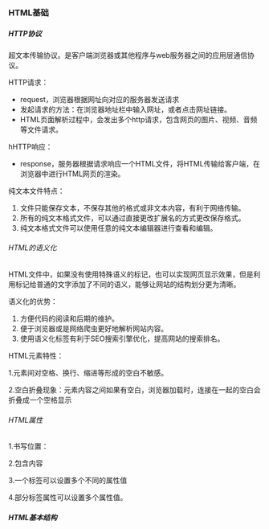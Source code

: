 ### HTML基础

##### HTTP协议

超文本传输协议。是客户端浏览器或其他程序与web服务器之间的应用层通信协议。

HTTP请求：

* request，浏览器根据网址向对应的服务器发送请求
* 发起请求的方法：在浏览器地址栏中输入网址，或者点击网址链接。
* HTML页面解析过程中，会发出多个http请求，包含网页的图片、视频、音频等文件请求。

hHTTP响应：

* response，服务器根据请求响应一个HTML文件，将HTML传输给客户端，在浏览器中进行HTML网页的渲染。

纯文本文件特点：

1. 文件只能保存文本，不保存其他的格式或非文本内容，有利于网络传输。
2. 所有的纯文本格式文件，可以通过直接更改扩展名的方式更改保存格式。
3. 纯文本格式文件可以使用任意的纯文本编辑器进行查看和编辑。

###### HTML的语义化

HTML文件中，如果没有使用特殊语义的标记，也可以实现网页显示效果，但是利用标记给普通的文字添加了不同的语义，能够让网站的结构划分更为清晰。

语义化的优势：

1. 方便代码的阅读和后期的维护。
2. 便于浏览器或是网络爬虫更好地解析网站内容。
3. 使用语义化标签有利于SEO搜索引擎优化，提高网站的搜索排名。

HTML元素特性：

1.元素间对空格、换行、缩进等形成的空白不敏感。

2.空白折叠现象：元素内容之间如果有空白，浏览器加载时，连接在一起的空白会折叠成一个空格显示

###### HTML属性

1.书写位置：

2.包含内容

3.一个标签可以设置多个不同的属性值

4.部分标签属性可以设置多个属性值。

##### HTML基本结构

<html> <head> <title> <body>

<head>标签：
    作用：用于存放<title><meta><style><script><link>.内部用于对于网页的设置，除了title内部的文字外，都不显示。
    <head>标签中我们必须设置的标签是title。
title标签
    1.作用：让页面拥有一个属于自己的标题。  
    2.title中的关键字可以作为搜索引擎抓取时的关键字，提高SEO搜索引擎优化。  
    3.内部的内容会显示在搜索结果的标题部分。  
    4.作为浏览器收藏夹默认的网页标题。    

​    建议网页必须添加title标签内部内容，内容尽量精简，提取网页的关键字。  

body标签

1. 定义网页的主体部分。

DTD

* 完整的html文件的第一行内容叫做文档定义类型。

命名空间

* xml:可扩展标记语言，使用在传输过程中的规范。被设计用来传输和存储数据，是html的补充。
* xmlns:全称叫做XMLNameSpace,浏览器会将此命名空间用于该属性所在元素内的所有内容。
* html元素的命名空间规定了在不同用户的浏览器中标签语义遵循的统一标准，避免出现标签名冲突、
* lang="en"  表示所有的标签元素内容的语言都是英语，对搜索引擎和浏览器是有帮助的。

字符集：

常用字符集编码

* 国际通用字库：

  UTF-8:以字节为单位对Unicode万国码进行编码，涵盖了所有人类的语言文字，一个汉字为三个字节大小。

* 中文国标字库

  * gb2312:少
  * gbk:是gb2312的扩展，增加了繁体字，一个汉字为2个字节大小。

常见问题

1.使用情况建议：

* 如果没有网页加载速度的要求，或者制作的是外文网站，使用utf-8  

* 如果含有大量中文汉字的网站，而且要求网页加载速度快，使用GBK.

* meta标签声明的字库，必须和编辑器软件默认编译字库相同，否则会出现两个字库不匹配，浏览器加载时出现乱码。 

  

#### HTML常用标签

##### h1-h6

权重 h1最大，h6最小，且相互之间不能嵌套  

语义化：如果一个页面多个h1标签，会降低浏览器解析网站内容的能力，因此默认一个页面只写一个h1

##### p

段落标签：给标签内部的内容添加一个完整段落的语义，不负责内容自动换行的样式。  

p和br的使用

* 每一对p标签内部的元素内容为一个完整的段落，如果有多个段落，需要使用不同的p标签进行定义！  

##### 文本格式化

* 均为双标签，且为文本机标签，内部只能书写文字。

* b -- 粗体 bold  

* i -- 斜体字 italic   

* u -- 下划线 underline  

* 其他标签：  

  big -- 大号字  em -- 着重文字  small -- 小号字

  strong -- 加重语气(粗体)  sub -- 下标字  

##### 图像标签

<img> ``` 

单标签；在指定位置插入图片，

属性类型：src/border/width/height/title/alt

width/height:

* 分别为图片的宽高。  
* 属性值：以px为单位的数值，或者省略px不写。  
* 如果不设置两个属性，则以图片的原始尺寸加载。  
* 只设置一个时，另一个会等比例变换；两个都设置，则需注意图片是否变形。  

border:图片边框  

title:鼠标悬停时的提示文本

alt:图片无法加载时用来替换的内容 。添加相对关键词有利于SEO搜索引擎优化。  

##### 音频标签 audio

属性：src/controls(必需)  

<audio src="" controls="controls"></audio>

##### 视频标签 video

<video src="" controls="controls"></video>

##### 超级链接 a 

作用：在指定的位置添加超链接，提供用户进行点击和跳转。  

跳转方式： 跨页面跳转(target="_blank")  页面内跳转

###### 路径查找：

相对路径：从HTML文件本身出发

* 同级查找  
* 子级查找  
* 上级查找  

绝对路径：从电脑的盘符出发进行查找，或者使用网址形式查找。  

缺点：

1. 盘符出发的路径不可移植，不可移动。  
2. 容易出现中文字符，中文路径容易出现错误  

建议：

* 使用相对路径
* 上传时需将图片资源与html文件一起上传。

##### 1.17总结：

* html语义化，有利于SEO搜索引擎优化，提高网站的搜索排名。  

* h1-h6是容器级标签，可以嵌套别的元素，但是不能嵌套比自己小的标签，否则浏览器解析时会自动结束。  

* p标签中嵌套div，浏览器解析时会给p自动结束。  

* html元素的空白折叠现象  

  

##### html锚点跳转:

1. 页面内锚点跳转  

   即从某个位置跳转到同页面的另一个位置  

   制作方法:设置锚点、添加链接  

   设置锚点(两种方法):

   1. 在目标位置的任一标签上添加id属性,id值唯一,区分大小写
   2. 在目标位置添加空的a标签 添加name属性

   添加链接

   1. 添加a标签,href中内容为#name或#id

2. 跨页面锚点跳转

   1.设置锚点

   2.添加链接:目标位置路径#id或name

##### 列表

列表分类:

* 无序列表
* 有序列表
* 定义列表(标题+解释项)

###### 无序列表:ul>li

注意事项:

1. ul内部职能嵌套li,li不能脱离ul单独书写  
2. li标签是一个经典的容器及标签,可以放任意标签,甚至可以放列表结构.  
3. 无序列表的列表项之间没有顺序之分,同样重要.  
4. 无序列表的作用只是搭建结构,与内容前的小圆点无关(css可进行修改)  

###### 有序列表:ol>li

与无序列表只是语义上的差异

注意事项:

1. ol内部职能嵌套li,li不能脱离ol单独书写.  
2. li标签是一个经典的容器及标签,可以放任意标签,甚至可以放列表结构.  
3. 列表项之间存在先后之分  
4. 有序列表的作用只是搭建有顺序的列表结构,前面的数字排序样式不是ol标签的作用,而是css负责的.  

###### 定义列表标签

自定义列表是项目及其注释的组合.

由三个标签组成完整的结构:

1. dl  表示定义一个自定义列表的大结构.  
2. dt  表示定义列表中的一个主题或术语.  
3. dd  定义解释项,表示描述或解释前面的定义主题.  

注意事项:  

1. dl内部职能嵌套dt和dd  dt和dd是同级关系.  

2. dl内部可以嵌套多项主题与解释    

3. dd解释的是前面最近的dt    
4. dt dd 都是容器及标签,可以放置任意内容  
5. 定义列表的缩进样式由css负责,标签只负责搭建语义结构  
6. 配合css布局效果,最好每个dl中只包含一组dt和dd,便于后期管理.  

##### 布局标签

div  span  常用作布局工具,俗称盒子

##### div:

俗称大盒子,内部可以放置任何内容

作用:

1. 划分空网页区域,进行结构布局.一般将相关内容使用div标签包裹起来,整体设置大的布局效果.

##### span

小盒子,容器级标签

作用 

* 在不改变整体效果的情况下进行一些局部调整.  

##### 表格基础

###### 基础内容:

1. 创建一个简单的表格至少有三个标签组成,分别为table  tr  td 标签  

   table: 表格,定义的是整个表格的大结构  

   tr:表格的行,定义的是表格由多少行组成  

   td:表格数据,定义的是每一行内部的单元格.  

2. 三者关系:table>tr>td

3. 表头:th,会替换td

###### 单元格属性:

* 表格单元格可以进行合并,通过th和td两个属性  
* rowspan:跨行合并.上下  
* colspan:跨列合并,左右  

案例问题:

* 没有**添加表格属性border**和style 导致显示空白页面

```html
        <table border="1" style="border-collapse: collapse">
            <tr>
                <td colspan="2"></td>
                <td rowspan="2"></td>
                <td colspan="2"></td>
            </tr>
            <tr>
                <td></td>
                <td rowspan="2"></td>
<!--                <td></td>-->
                <td></td>
                <td rowspan="2"></td>
            </tr>
            <tr>
                <td rowspan="2"></td>
<!--                <td></td>-->
                <td></td>
                <td></td>
<!--                <td></td>-->
            </tr>
            <tr>
<!--                <td></td>-->
                <td></td>
                <td colspan="2"></td>
<!--                <td></td>-->
                <td></td>
            </tr>
        </table>
```

* 法一:补全全部单元格后进行划分合并  
* 法二:数出行数及每行顶边对齐的单元格,直接进行填写合并数目  

###### 表格分区

四大区域:表格标题;表格头部;表格主体;表格页脚  

分区标签:

以下标签均为双标签,四个分区可以选择性进行组合

与书写顺序无关,浏览器加载时按照caption-->thead --> tbody --> tfoot的顺序.    

caption:表格标题,  

thead: 表格的头部 内部嵌套tr>th  

tbody:  表格主体  内部嵌套tr>td  

tfoot:  表格页脚  内部嵌套tr>td  

制作表格的步骤:

写分区--填充内容-- 如果有合并,则进行合并

##### 表单的了解与制作

表单用于搜集不通类型的用户输入,表单元素就是网页中提供用户进行输入或点击的小控件.

在html中,一个完整的表单通常由表单域、提示信息和表单控件构成.

###### 功能:

* 表单域:容器,用来容纳所有表单控件和提示信息,可以定义处理表单数据所用程序的url地址及数据提交到服务器的方法.  
* 提示信息:一个表单通常还需要包含一些说明性文字,提示用户进行填写.  
* 表单控件:包含了具体的表单功能项,如单行文本输入框、密码框等.  

###### 表单域

form  :功能性标签,保证表单信息正确的提交到后台服务器

* action: url  指定接收并处理表单数据的服务器程序的url地址
* method: get/post  用于设置表单数据的提交方式
* name:  自定义名称  规定表单的名称

​           双标签,容器级标签

###### 表单元素

input标签:

* 单标签,本身相当于一个特殊的文本    

* 通过标签属性实现常用功能    

  * type:决定input标签的形态    

    * text 单行文本输入框  value属性定义默认的输入文字  

    * password 密码输入框   

    * radio  单选框 一般成组出现(性别)    

      同一组单选框必须互斥,通过设置相同的name值实现  

    * checkbox  复选框  同一组最好也设置相同的name值(实现分组)  

      单选框和复选框都可以通过checked来设置默认选项  

    * 按钮:  

      * button 普通  
      * reset  重置  
      * submit  提交  
      * image  图片  

    * file: 文件上传  input的multiple属性可以决定是否选择多个文件.  

    * textarea : 文本域  在标签之间书写的内容即为默认文本     

      属性: rows/cols

下拉菜单:

下拉菜单需要至少两个标签完成结构:selection  option  

两个标签都是双标签,文本级标签.

关系:selection>option option可以有任意多项.

默认选中项:一般情况为第一项,也可通过设置selected来设置.  

分组管理:optgroup 

select>optgroup>option

optgroup 的label属性,表示给这组标签添加组名,optgroup 不能选

label标签:帮表单元素定义标记. 通过绑定其他内容去扩大触发点击范围.如果将表单控件与提示内容使用label进行绑定后,用户点击label内的提示内容时,浏览器会自动将焦点转到和标签相关的表单控件上.

绑定方法:

法一:

1. 给表单元素设置id属性  
2. 将需要绑定的其他内容用label标签包裹  
3. 给label标签设置for属性,属性值为绑定的表单元素的id属性值  

法二:

* 将内容与input都包裹在label中.    

对比:

* 要绑定的内容与表单元素距离太远时,使用第一种  

##### 字符实体

背景:在普通文字书写时,有一些特殊符号或具有特殊功能的符号不能直接书写,因此需要用一些HTML预留好的替换字符进行书写,这些替换字符叫做字符实体.

常用字符实体:

| 结果 | 描述           | 实体名称 |
| ---- | -------------- | -------- |
| "    | quotation mark | &quot;   |
| '    | apostrophe     | &apos;   |
| &    | ampersand      | &amp;    |
| <    | less-than      | &lt;     |
| >    | greater-than   | &gt;     |

所有的字符实体和试题编号都是以&开头,;结尾

实体名称对大小写敏感!

浏览器也许并不支持所有实体名称.





### CSS

层叠样式表,用来表现HTML文件样式的计算机语言.

作用:静态地修饰网页,并且可以配合各种脚本语言动态地对网页各元素进行格式化.

css的组成:

层叠式:层叠性和继承性

样式:定义如何显示HTML元素(文字文本、背景、盒模型、浮动、定位、其他)

#### CSS语法

###### css书写方式:内联式、内嵌式、外联式、导入式

| 名称   | 位置                                                         | 备注                                                         | 示例                                                         | 特点                                                         |
| ------ | ------------------------------------------------------------ | ------------------------------------------------------------ | ------------------------------------------------------------ | ------------------------------------------------------------ |
| 内联式 | 在HTML标签之上的style属性中书写css样式                       | 所有的css样式属性总体组成标签的style属性的属性值.            | <p style="font-size: 20px;font-weight: 700;color: #ff8500">这是一段文字</p> | a.必须写在标签上,没有完全脱离HTML标签  b.css样式代码让标签结构繁重,不利于HTML结构的解读  c.多处需要相同样式时,需要写多次,增加代码量. |
| 内嵌式 | HTML文件中,head标签内部的style标签中进行书写                 | style标签的属性type,属性值为"text/css"                       | <style>/* css规则:选择器、属性*/</style>                     | 优点:a.实现了结构和样式的初步分离,css只负责样式,HTML负责结构.   b. 多个标签可以利用一段代码设置相同的样式,节省代码量.         缺:a.没有完全脱离html  b.两个HTML文件想使用同一个样式时,仍需写两次.增加代码量  c.HTML文件中css代码过多时,会头重脚轻. |
| 外联式 | 在一个单独的扩展名为.css的文件中                             | 内部代码与内嵌式样式表中style标签中的代码是一样的,需要通过选择器去选中标签,添加对应的样式.不需要再添加style标签 | 外联式引用:必须将样式表引入到HTML文件中才能正常进行加载.           引入方式:在HTML中的head标签内部使用link标签进行引入 | 优点:a.实现了HTML和css的完全分离   b.多个HTML文件可以共用一个css文件,便于提取公共css,减少代码量  c.可以实现一个css文件变化,多个HTML页面同时变化,减少工作量. d.一个HTML页面可以引入多个css文件,实现同一个页面中css代码分层. |
| 导入式 | 在内嵌式样式表<style>标签内部，或者在外联式样式表内部，导入其它外部的css文件 | 利用一条@import url(路径)语句进行引入                        |                                                              | 浏览器优先加载HTML结构,结束后再进行编译,如果网速较慢时,会导致网页出现没有css样式的效果,给用户的体验不好. |

link标签

| 属性名 | 属性值       | 说明                                                         |
| ------ | ------------ | ------------------------------------------------------------ |
| rel    | "stylesheet" | 表示引入的外部文件与HTML之间的关系                           |
| href   | css文件路径  | hypertext reference  超文本引用                              |
| type   | "text/css"   | 表示加载时代码按照纯文本形式的css代码加载.HTML5中可以省略type属性不写. |

实际应用:

* 小型案例:可以使用内嵌式css
* 大型网站项目:推荐使用外联式css

#### css规则

由两部分组成:选择器,一条或多条声明.

注意事项:

1. 分号必要性:每条属性后必写;  否则后面的样式全会解析错误
2. css中所有属性与属性之间对换行、空格、缩进不敏感
3. 合理添加注释   /* 注释 */

###### css格式样式:

展开格式:开发过程中使用,代码可读性强,便于调错

紧凑格式:上传服务器时使用,减少不必要的空白字符,压缩文件大小,利于传输.

大小写皆可,推荐小写.

空格规范:选择器后;属性名和属性值之间.

### css常用样式:

#### 字体属性

* color  

* font-family  

  font-family可以设置多个字体名称,在实际加载时只会选择一种加载,选择的一句是按书写顺序进行,如果浏览器不支持第一种字体,则会尝试下一个,直到找到第一个支持的字体.  

  浏览器中加载的字体是用户机器自带的,如果用户的电脑中没有设置的字体则加载失败,需要查找下一个,因此,必须在最后设置一个所有机器都具备的通用字体作为后路.  

  中文字体中一般带有英文可以加载的字体效果,为了避免对英文字体的影响,建议将英文字体写在属性值最前面  

* font-size  

  | 相对长度单位 | 说明                              |
  | ------------ | --------------------------------- |
  | px           | 像素值,最常用单位                 |
  | em           | 倍数,继承自父元素设置的字号的倍数 |
  | %            | 百分比,继承自父元素设置的字号的   |

  | 绝对长度单位 | 说明 |
  | ------------ | ---- |
  | in           | 英寸 |
  | cm           | 厘米 |
  | mm           | 毫米 |
  | pt           | 点   |

  注意事项

  1. 如果HTML中不设置字号，不同的浏览器有自己默认的加载字号，比如chrome、IE，默认显示字号为16px。

  2. 不同的浏览器也有自己最小加载显示字号，如果设置的字号低于最小字号，都以最小字号加载，0除外。chrome浏览器最小加载显示字号为8px，IE浏览器最小可以支持1px的字号。

  3. 实际应用:

     网页中最小设置字号必须是12px，如果低于12px会出现兼容问题。现在网页中普遍使用14px+。  

     尽量使用12px、14px、16px等偶数的数字字号，ie6等老式浏览器支持奇数会有bug.  

     实际工作中以设计为主.  

* font

  font-weight：

  * 设置文字是否加粗
  * 属性值：单词(normal/bold/bolder/lighter)  数字(400/700)

  font-style:

  * 设置文字是否斜体显示
  * 属性值：normal、italic(斜体样式)、oblique(文字倾斜)

  line-height

  * **可以被继承!**
  
  * 设置一行文字实际占有的高度，文字字号在行高中是垂直居中的。
  * 属性值：px  %
  * 量取行高：
  * 确定字体及字号
    * 根据已知字体和字号，书写上下对齐的两行文字并调整，直到其对齐。

  字体综合font：

  1. 进行综合书写时，必须有字号和字体，且顺序不得颠倒

  2. 字号/行高 字体     

     font: 18px/25px "宋体";

  3. 粗体/斜体 字号/行高 字体   
  
     ```html
     font: bold italic 18px/25px "宋体"
     ```

#### 文本属性

##### 水平对齐

text-align : 设置文本水平方向对齐

在盒子中，不论文本是单行还是多行，都会向对应方向对齐。

属性值：left center right 

##### 文本修饰

text-decoration:

属性值：none/overline/line-through/underline

##### 文本缩进

text-indent

属性值：数值 / em(首行缩进几个中文字符的位置)  / 百分比(文字所在父级标签的width属性的百分比)

区分正负，正向右，负向左。

#### 盒子

如果想在浏览器中具体看到一个盒子占有的实际位置,需要设置盒子可以实体化的三属性。

width  height  background-color

##### css选择器:

在内嵌式和外部css中，要想将 CSS样式应用于特定的HTML元素，首先需要找到该目标元素，这时需要用到CSS中的选择器。

选择器:选择要添加样式的HTML标签的一种方法、模式.

版本:css2.1

分类:

* 基础选择器:标签选择器、id选择器、类选择器、通配符选择器  
* 高级选择器:后代选择器、交集选择器、并集选择器  

| 选择器       | 选择方式                                                     | 书写方式                                                     | 选择范围                                                     | 示例                 | 用途                                                         | 特点                                                         |
| ------------ | ------------------------------------------------------------ | ------------------------------------------------------------ | ------------------------------------------------------------ | -------------------- | ------------------------------------------------------------ | ------------------------------------------------------------ |
| 标签选择器   | 通过标签名选择标签元素                                       | 标签名                                                       | HTML文件中所有的同名标签                                     | p { color: red }     |                                                              | 优:可以选中所有的同名标签,设置所有同名标签的公共样式.   缺:只能实现全选,不能对局部的标签添加特殊样式 |
| id选择器     | 通过标签上的id去选择标签                                     | #id属性值                                                    | 只能选中一个标签,id值唯一                                    | #para1 { color:red } |                                                              | 缺点:只能实现单选,不能多选                                   |
| 类选择器     | 通过标签的class属性去选择标签                                | .class属性值                                                 | 页面中所有class属性值相同的标签.class属性值可以与其他的class相同. |                      |                                                              | ·特点1:多个不同的标签，不区分标签类型，只要class属性值相同，都可以被同一个类选择器选中。·特点2:一个标签的class属性可以有多个属性值，值之间用空格分隔，每个属性值组成的选择器，都可以选中这一个标签，每个选择器后面的样式都会添加给同一个标签.    优点:①通过一个类选择器进行多选，选中多个标签，添加公共样式。②一个标签可以被多个类选择器选中，可以将所有样式进行分离，分别提取公共样式和单独样式，节省代码量。 |
| 通配符选择器 | 通过一个符号选择全部元素                                     | * { }                                                        | 全部元素                                                     | * { }                |                                                              | 优:可以全选、简化书写    缺:通配符选择效率低，设置的部分公共样式不是所有标签都需要添加，如果使用通配符选择，会让不需要的标签也加载一次样式，导致浏览器多做无用的工作。**实际上线的网站不允许使用*清除默认内外边距!** |
| 后代选择器   | 通过标签之间的嵌套关系去选择元素,基本组成部分就是基础选择器  | 空格表示后代，基础选择器中间使用空格分隔，空格前面的选择器选中的标签必须是后面选择器选中标签的祖先级。 | 通过后代选择器中前面的一系列基础选择器缩小选择范围，最终由最后一个选择器确定选中的标签。 |                      |                                                              | **后代关系不一定是父子关系**     优点:减少了class属性的定义使用,选择效率更高. |
| 交集选择器   | 通过一个标签之上满足所有的基础选择器的需求去选择标签。       | 书写方式:基础选择器进行连续书写，如果有标签选择器参与交集，必须书写在开头. | 选择范围:选择的是满足所有基础选择器需求的标签，如果一个条件不满足都不能被选中。 | p.demo { color: red} |                                                              | 交集选择器可以进行类名的连续交集,需要满足更多的条件才能选中标签;IE6不支持连续交集写法,只关注最后一个.  交集选择器可以作为其他高级选择器的组成部分 |
| 并集选择器   | 不同选择器选中的元素都要设置相同的样式，多次书写相同的样式属性对代码造成浪费，可以将前面六种选择器可以进行并集书写，相当于一种简化写法。 | 将多个选择器中间用逗号进行分隔，最后一个后面不能加逗号。     | 是所有的单独选择器选中的标签的并集集合。                     |                      | 如果多个标签具有公共样式，但是不能用一个选择器选中，可以使用并集写法。②可以使用标签选择器的并集写法，进行默认样式的清除，替换通配符的功能。 |                                                              |

类选择器的特殊应用:

原子类:在css中提前设置一些类名，每个类选择器后面只添加—条css样式属性,这些属性会在页面中常被使用，后期可以不需要多次书写属性，只要将对应的类名添加给需要的标签即可。

###### 伪类

概念:

* 普通的类:

  必须给标签设置对应的class值才能选中标签,而且类选择器后面添加的属性会立即加载到浏览器上.

* 伪类:

  伪类:不需要给标签添加任何属性，伪类名都是语法提前规定好的，须搭配其他选择器使用，伪类选择器后面添加的样式不一定立即加载到浏览器之上,只有用户触发了对应的行为，伪类的样式才会立即加载。

a标签的伪类 : link visited  hover active

* 用户触发对应行为就可以加载对应的样式.

* 书写顺序: link --  visited --  hover  -- active  否则会被层叠

  原因:伪类的权重是相同的,只能根据书写顺序来进行层叠

伪类选择器:通过选中的标签添加伪类，去选中标签的某个状态或位置。

:after:这个伪类表示选中的是某个标签内部的最后的位置。

书写方法:前面必须加普通的选择器，后面连续书写伪类名称。

将伪类添加给一个选中父盒子的选择器后面，一般给需要清除**浮动的父盒子**设置一个clearfix的类名。

##### 继承性

* 如果一个标签没有设置过一些样式，它的某个祖先级曾经设置过，在浏览器中该标签也加载了这些样式，这些样式都是从祖先级继承而来，这种现象就是继承性。  
* 能够被继承的样式是所有的文字相关样式属性，其他的属性都不能被继承。

继承性的应用:

* 继承性是一个很好的性质，可以将页面中出现最多的文字样式设置给一个较大的祖先级标签比如<body>，后期所有的后代标签都可以从<body>进行继承。

##### 层叠性

样式层叠

判断选择器是否选中目标标签:

* 选中目标标签

  1. 比较多个选择器的权重,权重高的层叠权重低的(范围越大,权重越小)  

     高级选择器权重比较方法:依次比较组成高级选择器的id的个数，类的个数，标签的个数，如果前面能够比较出大小就不再比较后面，如果前面相等就往后比较，直到比较出大小。  

     比较顺序:id个数,类的个数,标签的个数.    

  2. 如果选择器权重都相同,需要比较css中代码的书写顺序,后面的会层叠掉前面的.  

* 选中目标标签的祖先级    

  选中的目标是祖先级,文字样式被继承,也会出现层叠  

  1. 就近原则,  
  2. 同样近时,比较选择器权重  
  3. 权重也相同时,比较css代码中的书写顺序.  

* !important关键字

  在**比较权重过程中**如果遇到此关键字,可将此样式属性的权重提升到最大.  

  书写位置:属性值 !important

  *注意*

  ① 就近原则中,不需要比较选择器权重,所有important会失效.

  ②important不能提升选择器的权重,只能**提升某条属性的权重**到最大.

* 行内式样式权重最高,但是比!important关键字低



#### 盒模型：

宽 高 边框(border) 内边距(padding) 外边距(margin)

常见盒模型区域：

1. 书写元素区域：width+height
2. 盒子可以实体化的区域：width+height+border+padding
3. 盒子实际占位：width+height+border+padding+margin

##### 盒模型属性

**width**：auto/px/%

​	特殊应用:普通元素如果不给它设置宽度时，默认为auto，浏览器会根据其特性自动计算出所占宽度，如：div默认为父级元素的100%宽，span默认为内容自动撑开的宽度。

​			body元素较为特殊，不需要设置其width属性，宽度会自动适应浏览器窗口的宽度。

**height**：auto/px/%

​		特殊应用：如果不设置高度，默认为auto，浏览器会自动计算出实际高度,也就是内部元素内容自动撑开的高度。元素高度自适应内部内容的高度。

**padding**

作用：设置的是元素的边框内部到宽高区域之间的距离。

特点：可以去加载背景，不能书写嵌套的内容。

属性值：常用px

复合属性(4个值):上右下左

简写:可以有1-4个值

1. 四个值:上右下左

   ```html
   padding: 20px 15px 30px 40px
   ```

2. 三个值:上[左右] 下

   ```html
   padding: 20px 30px 40px
   ```

3. 两个值:[上下] [左右]
4. 一个值:[上下左右]

案例:制作三边相同,一边不同的内边距

```html
法一:padding:20px 20px 20px 15px
法二:padding: 20px 20px 15px
法三:padding: 20px
     padding-bottom: 15px
```

**border**

作用:设置的是内边距外面的边界区域,作为合资的实体化的最外层.

属性值:由三个值组成,分为线的宽度、形状、颜色

复合属性:三个值

* border-width: px  四个方向都有边框

* border-style: 形状单词,总体类似padding综合属性的写法

  none   /  solid  /  dashed(兼容问题)  /  dotted

* border-color: 颜色名或颜色属性

根据边框的方向划分:

* 上右下左
* 每个单一方向都需要三个值

根据方向和类型进一步细分

* 单一属性写法:border-方向-类型

  ```html
  border-top-color: green;
  ```

**margin**

作用:设置盒子与盒子之间的距离

特点:不能渲染背景

属性值:px

##### 盒模型的扩展应用

###### **清除默认样式**

* 大部分标签都有一个浏览器加载的默认样式,会对布局造成一些影响.为了避免默认样式对整体布局效果造成影响,一定要清除默认样式.

* 盒模型属性中内外边距:大部分容器及标签都有默认边距,用标签选择器的并集方式或用通配符清除.

  浏览器加载时,通配符会选中所有元素,标签选择器只选部分,因此,**通配符选择器的效率较低**.

* ul  ol  清除默认的列表前缀  list-style:none

* a: 标签的默认样式

  ```
  a {
    color: #333;
    text-decoration: none;
  }
  ```

* 清除默认加粗效果:font-weight: 400;或normal

* 可以设置初始化的公共样式,让大部分后代标签去继承

  ```
  body {
    color: #333;
    font-size:14px;
    font-family: Arial,"宋体"
  }
  ```

###### **高度height应用**

* 如果设置了高度:盒子占有的高度位置就确定死了，后面的同级元素会紧挨着加载。
* 如果不设置高度:会根据标签内部内容高度自动撑开。

必须设置高度:

设计图中盒子高度位置固定,其他元素在高度下面加载.

自身盒子内部内容过多会移除盒子区域.

overflow属性:

* 设置了高度的盒子,如果内容出现溢出,使用overflow属性进行处理

​	属性值:visible / hidden / scroll / auto 

必须不设置高度:

* 要求盒子高度必须自适应内部内容的高度(新闻页面)
* 或者设置height的属性值是自动的

###### **居中**

* 文本水平居中:text-align

* 文本垂直居中:

  单行:文本在行高中是居中的,可以通过设置行高=盒子的高度来实现垂直居中: line-height = height

  多行:让元素高度自适应,或正好=多行文字的高度,设置元素内边距上下值相同.

* 元素垂直居中:

  与多行文本类似,让父盒子高度为自适应,并为其设置上下padding

* 元素水平居中:

  对于div等需要独占一行的盒子,**父盒子宽度大于子盒子时**,给子盒子设置margin值,左右为auto.

  原因:auto只在水平方向有作用,水平方向的margin如果设置为auto,边距会自动无限增大,直到撑满父元素中除了子元素之外的区域,如果两边都是auto,都要无限增大,达到平衡时,两边距离相同,盒子就会居中.

###### **父子盒模型**

1. 需要独占一行的盒子中横着放多个元素且保证子元素不溢出不掉下.这时就需要父width≥所有子元素的width+padding+margin+border

2. 特殊情况:盒模型自动内减

   父子盒模型中,只有一个子元素,且子元素是类似div标签(必须独占一行),不设置子元素的width属性,子元素的width属性值会自动加载父元素的width.

   如果同时设置了子元素的margin  padding border,不需要手动进行内减,子元素的width会自动收缩尺寸.

###### **margin塌陷**

*水平方向没有margin塌陷问题!*

* 同级元素塌陷:

  现象:在垂直方向如果有两个元素的外边距相遇,那么实际的两个盒子间的边距为两个外边距中较大的那个,而不是两个的和.

* 父子元素塌陷

  * 父元素和子元素都设置了同方向的margin值,两个属性之间没有其他内容进行隔离,导致两个属性相遇,发生margin塌陷.
  * 父元素没设置margin,子盒子设置了margin,会带着父级一起掉下来.

解决问题!

* 同级:避免两个margin相遇
  * 找准一个方向,将想要的margin值只给一个元素
* 父子:添加border或padding隔离开;父子盒模型之间的距离直接使用父级的padding挤出来,避免使用子元素的margin



#### 标准文档流

标准文档流，指的是元素排版布局过程中，元素会默认自动从左往右，从上往下的流式排列方式。前面内容发生了变化，后面的内容位置也会随着发生变化o

HTML就是一种标准文档流文件。

HTML中的标准文档流特点通过两种方式体现:微观现象和元素等级。

标准文档流特点:

* 区分行块
  * 块级元素:可以设置宽高,必须独占一行
  * 行内元素:不能设置宽高,可以并排一行

微观现象:

1. 空白折叠现象
2. 文字类的元素如果排列在一行,会出现一种高低不齐,底边对齐的效果.
3. 自动换行:元素内一行内容写满width时会自动换行

元素等级:

​	(和在HTML中根据元素放的内容不一样划分的容器级文本级不是一个概念)

* 块级元素:大部分容器级标签,p标签
  * 可以设置宽高,浏览器正常加载
  * 独占一行
  * 如果不设置宽度,会自动撑满父级元素,不设置高度,会自动被内容撑开
* 行内元素: 大部分文本级标签
  * 不能正常加载宽度和高度,其他的盒模型属性虽然能设置,但加载时容易出现问题
  * 行内元素可以与其他行内或行内块元素并排显示
  * 行内元素无论是否设置宽高,都会被自动撑开.
* 行内块元素:img  input
  * 可以设置宽高,可以与其他行内或行内块排成一行
  * 如果不设置宽高,则以原始尺寸进行加载,或被内容自动撑开
  * 依旧具有标准流的围观现象,如空白折叠,自动换行 

#### 显示模式display

标准流中的元素有自己默认的浏览器加载模式，但是加载模式不是一成不变的，后期可以通过display属性更改一个标签的显示模式。

属性值:	block  /  inline  /  inline-block  /  none

脱离标准流:浮动  绝对定位  固定定位

##### 浮动

属性名:float

属性值 : left  right

###### 性质:

1. 脱离标准流:具备行块二象性,浮动的元素可以设置宽高,还可以并排一行,且不会有空白折叠现象,如果不设置宽高,可以被元素内容自动撑开.

2. 依次贴边:

   若为left:父元素宽度足够的情况下,所有子元素会按照HTML书写顺序依次向左进行贴边.

   两种情况:

   * 父元素宽度不够时,子元素会倒着向前找边贴
   * 兄弟元素后面的宽度够,但没有边可以被贴时,此元素会继续倒着向前找边贴
   * 不会出现钻孔现象
     * 如果贴到父元素后,子元素比父元素宽,那么会出现溢出现象

3. 浮动的元素没有margin塌陷现象

4. 浮动的元素让出标准流位置

   元素浮动后,脱离了标准流,会将原占有的标准流位置让给后面一个同级元素.

   如果一个浮动而其他的不浮动,在不同浏览器中会有不同的效果:压盖,水平排列,有margin的水平排列

   如果没有特殊需求，不允许一个父元素中的子元素有的浮动有的不浮动，同级元素中有一个浮动其他的也要浮动。(存在兼容問題)

5. 字围现象

   与压盖效果类似,一个元素浮动,元素2不浮动且内容中包含文字,元素1让出标准流位置后,元素1会盖住元素2,但文字内容不会被盖,文字会围绕元素1进行加载.

   案例:百度百科的图文介绍

###### 浮动的问题

1. 标准流中的元素，不设置高度的情况下，都能被内部的标准流元素自动撑高。如果内部的子元素进行了浮动，浮动的子元素是撑不高标准流父亲的。
2. 父元素没有高度，会影响后面元素的标准流位置，如果浮动的子元素足够高时，有可能影响到后面浮动元素的贴边。

###### 清除浮动带来的影响:

1. 给标准流的父元素强制给一个合适的高度

   解决:父元素有了高度，前面的浮动不能影响后面元素的标准流位置和贴边。

   问题:父元素高度不是自适应，一旦子元素高度变化，问题可能再次出现。

2. clear属性

   作用:清除标签元素自身受到的前面的浮动元素的影响

   属性值:left  /  right  /  both  

   给标准流父元素添加clear属性，父元素不受前面浮动影响，不会再占有浮动让出的位置.

   解决:浮动元素影响后面元素标准流位置和贴边。

   问题:父元素不能高度自适应，两个父元素之间如果有margin效果不正确。

3. 隔墙法:

   在两个盒子之间添加一个空盒子 且盒子带有以下属性:

   ```html
   .boxclear {
   clear:both;
   }
   ```

   解决:浮动影响后面元素标准流位置和贴边，模拟父元素间的距离。

   问题:父元素没有高度自适应。

4. 内墙法:

   在父元素内部,所有浮动子元素的最后添加一个空div,包含以下属性:

   ```
   .boxclear {
   clear:both;
   height:0;	
   }
   ```

   解决:父元素高度自适应，浮动影响后面的元素位置和贴边。

   缺点:浮动是css样式属性带来的问题，内墙法使用HTML结构去辅助解决问题，如果页面中浮动元素很多，需要添加多个没有语义的空标签，造成HTML结构的冗余。
   
5. 添加伪类选择器

   :after:这个伪类表示选中的是某个标签内部的最后的位置。

   书写方法:前面必须加普通的选择器，后面连续书写伪类名称。

   将伪类添加给一个选中父盒子的选择器后面，一般给需要清除**浮动的父盒子**设置一个clearfix的类名。

   ```css
           .clearfix:after {
               /*添加一个文字内容*/
               content: "1";
               /*将文字转为块级元素*/
               display: block;
               /*给此盒子设置固定高度,避免影响父盒子高度*/
               height: 0;
               /*清除前面的浮动影响*/
               clear: both;
               /*将占位置的元素隐藏*/
               visibility: hidden;
           }
   ```

6. 给父元素添加溢出隐藏

   ```css
   /*overflow: hidden;*/
   ```

   高度自适应原因:一个元素没有设置高度，同时设置了溢出隐藏，浏览器在加载盒子尺寸时，遇到溢出隐藏浏览器会强制性去检索内部的子元素的高度，不论子元素是标准流还是浮动，都会将最高的高度作为父盒子高度加载。
   浮动影响后面的元素:父元素有了高度后，可以管理住内部所有的浮动元素，不会延伸到后面标签中影响贴边.

总结:

如果父元素高度是固定的，建议使用height属性解决。
如果父元素高度需要自适应，建议使用overflow属性解决浮动问题。

浮动贴边性质的应用:

* 平均分布表格
* 导航栏效果
* 常见的电商或企业网站布局.

#### 背景属性:

###### background-color

###### background-image

* 作用:给盒子添加图片的背景修饰
* 加载范围:默认的加载到边框及以内的部分,后期如果图片不重复加载,加载从border以内开始.
* 属性值:url(路径)

###### background-repeat

搭配background-image使用

| 属性值    | 作用                                                         |
| --------- | ------------------------------------------------------------ |
| repeat    | 重复，默认属性值，表示会使用背景图片重复加载填满整个盒子背景区域 |
| no-repeat | 不重复，不论背景图是否大于盒子范围，都只加载一次图片         |
| repeat-x  | 水平重复，使用背景图片水平重复加载铺满第一行，垂直方向不重复 |
| repeat-y  | 垂直重复，使用背景图片垂直重复加载铺满第一列，水平方向不重复 |

###### background-position

主要用于设置不重复的图片在背景区域的加载开始位置。

属性值:分为三种写法，单词表示法、像素表示法、百分比表示法。不论哪种写法，属性值都有两个，值之间用空格分隔。

单词表示法:left  /  center  /  right         top  /  center  /  bottom

像素表示法: 属性值可以为负.

```
background-position:100px 200px;
/*表示针对border内的左上定点水平方向距离为100px,垂直方向距离为200px */
```

* 应用:可以利用属性值为负数,制作在小盒子中显示大的背景图的一部分

百分比表示法:水平方向，等价于盒子的border以内的背景区域宽度减去图片的宽度;垂直同水平

###### background-attachment

作用:设置的是背景图片是否要随着页面或者盒子的滚动而滚动。

属性值:

| 属性值 | 说明                                                         |
| ------ | ------------------------------------------------------------ |
| scroll | 滚动的，表示背景图片与盒子保持相对位置不变，随着页面的滚动而滚走。 |
| fixed  | 固定的，背景图的定位的参考点从盒子border以内的左上顶点变为了浏览器窗口的左上顶点，页面滚动时，浏览器窗口的左上顶点是不变的，导致背景图固定在浏览器窗口的某个位置,不会随着页面滚动而滚走. |

###### 综合属性:background

属性值:1-5个的组合,可以交换顺序

**注意**

* 没有写的属性会按照默认值进行加载
* 后期可以使用单一属性对综合属性中的值进行层叠.

##### 背景应用：

###### 场景一：替换插入图

文字隐藏方式：

1. 将font-size设置为0
2. 使用text-indent将文字缩出盒子，再用overflow：hidden来实现。

###### 场景二：padding区域背景图

在一个盒子中，有背景图有文字，文字会让开背景图区域进行加载，背景区域应该使用padding挤出位置。

###### 场景三：精灵图

当用户访问一个网站时，需要向服务器发送请求，网页上的每张图像都要经过一次请求才能展现给用户。
然而，一个网页中往往会应用很多小的背景图像作为修饰，当网页中的图像过多时，服务器就会频繁地接受和发送请求，这将大大降低页面的加载速度。
为了有效地减少服务器接受和发送请求的次数，提高页面的加载速度，出现了CSS精灵图。

CSS精灵是一种处理网页背景图像的方式。
它将一个页面涉及到的所有零星背景图像都集中到一张大图中去，然后将大图应用于网页，这样，当用户访问该页面时，只需向服务发送一次请求，网页中的背景图像即可全部展示出来。

css精灵的技术依据
①将网页中需要用到的小尺寸背景图制作成一张背景透明的png
图片。
②利用背景定位技术，将精灵图的每个小图片加载到对应的标签上。

制作精灵图的注意事项
1.精灵图上放的都是小的装饰性质的背景图片，插入图片不能往上放。
2.精灵图的宽度取决于最宽的那个背景图片的标签宽度。
3.精灵图可以横向摆放也可以纵向摆放，但是每个图片之间必须留够足够的空白,保证背景图片加载到一个标签内部时，不能出现多余内容。



###### css3新增背景属性

1. 背景半透明

   rgba模式:在rgb基础上增加了一个不透明度的设置，不透明度alpha取值范围在0-1之间，0表示完全透明，1表示完全不透明，0.5表示半透明。

2. 背景缩放 background-size

   设置图片尺寸

   属性值：

   | 属性值  | 说明                                                         |
   | ------- | ------------------------------------------------------------ |
   | px      | 只设置一个值，则垂直方向等比例缩放；设置两个值，按照设置值加载 |
   | 百分比  | 同上，数值参照盒子的宽、高属性                               |
   | cover   | 自动调整缩放比例，把背景图像扩展至足够大，以使背景图像完全覆盖背景区域。如有溢出部分则会被隐藏。 |
   | contain | 自动调整缩放比例，把图像图像扩展至最大尺寸，保证图片始终完整显示在背景区域。 |

   

3. 多背景：

   css3中规定：一个盒子上可以添加多张背景图片，用","分隔

   且先写的显示在最上层

#### 定位属性

position

属性值：relative absolute fixed

作用：设置定位的元素，它需要根据某个参考元素发生位置的偏移

偏移量属性：

* 定位的属性要想发生位置的移动，必须搭配偏移量属性进行设置。
* 方向：left、right、top、bottom  值一般为px为单位

##### 相对定位：

属性名：relative

参考元素：标签加载的原始位置

必须搭配偏移量属性才能发生位置移动

性质：

1.相对定位的元素不脱离标签的原始状态(标准流、浮动)，不会让出原来占有的位置

2.元素显示效果上：原位留坑，形影分离。

注意事项：

1. 偏移量属性的值区分正负(正数表示和偏移方向相反)

   （大盒套小盒 ）

2. 同一方向不能设置两个偏移量属性

###### 实际应用

1. 由于相对定位元素比较稳定，不会随意让出位置，可以将相对定位的元素作为后期绝对定位的参考元素。
2. 相对定位比较稳定，可以在占有原始位置的情况下，对加载效果区域进行位置调整，进行微调设置。或者对文字进行微调。

##### 绝对定位

属性名:absolute

参考元素:距离最近的祖先元素,如果祖先都没有定位,则参考body

必须搭配偏移量属性才能发生位置移动

性质:绝对定位的元素脱离标准流，会让出标准流位置，可以设置宽高，也可以随时定义位置，绝对定位的元素不设置宽高只能被内容撑开。
注意

1. 绝对定位的参考元素是不固定的，不同的参考元素以及不同的偏移量组合，会导致绝对定位元素的参考点不同，具体位移效果不同。
2. 在绝对定位中，由于参考点不同，left正值不再等价于right的负值。

以<body>为参考元素时，参考点的确定与偏移量方向有关。
第一，如果有top参与的定位，参考点就是<body>页面的左上顶点和右上顶点。自身的对比点是盒子的所有盒模型属性最外面的左上角或右上角。
第二，如果有bottom参与的绝对定位，参考点是<body>页面首屏的左下顶点或右下顶点。对比点是盒子的所有盒模型属性最外面的左下角或右下角。
实际应用中，如果以<body>为参考元素，不同分辨率的浏览器中，绝对定位的元素位置是不同的，所以较少使用<body>作为参考元素。

如果祖先级中有定位的元素，就不会去参考<body> .
参考元素:参考的是祖先元素中有任意定位的，在HTML结构中距离目标最近的祖先。

根据绝对定位的参考元素的定位类型不同，有三种定位组合
方式:子绝父相、子绝父绝、子绝父固，由于相对定位的祖先级位置更稳定，大多使用子绝父相的情况。

祖先元素参考点

如果绝对定位的参考元素是某个祖先级，参考点是盒子border以内的四个顶点，组合方向决定了参考点。绝对定位的元素只关心对比点和参考点之间的距离，会忽视参考元素的padding区域。
left、top:参考点是祖先的border以内的左上顶点，对比点是盒子自身的左上角。
right、top:参考点是祖先的border以内的右上顶点，对比点是盒子自身的右上角。
left、bottom:参考点是祖先的border以内的左下顶点，对比点是盒子自身的左下角。
right、bottom:参考点是祖先的border 以内的右下顶点，对比点是盒子自身的右下角。

##### 固定定位:

属性名:fixed

参考元素:浏览器窗口

参考点:浏览器窗口的四个顶点。跟偏移量组合方向有关。
由于浏览器窗口的四个顶点位置不会发生变化，会导致固定定位的元素会始终显示在定位位置。

性质:固定定位的元素脱离标准流，让出标准流位置，可以设置宽高，根据偏移量属性可以任意设置在浏览器窗口的位置。固定定位的元素会始终显示在浏览器窗口上。



##### 定位应用:

1. 压盖效果

   由于绝对定位的元素脱标,不占标准流位置,压盖效果更彻底,实际工作中常见使用绝对定位制作的压盖.

2. 居中(步骤)

   1. 给父盒子添加相对定位,子盒子添加绝对定位,并将偏移量设置为left:50% 此时,对比点距离参考点为父盒子的50%,实际子盒子并没有居中.
   2. 给子盒子设置同一方向的margin  margin-left:-50px  值为负的自身宽度的一半.实现将盒子向中间拖拽的效果.

3. 定位压盖顺序:
   实际使用定位时，可能出现多个定位的元素加载到同一个位置的情况，这时候压盖的顺序是可以控制的。

   1. 默认压盖顺序:定位的元素不区分定位类型，都会去压盖标准流或浮动的元素。如果都是定位的元素，在HTML 中后写的定位压盖先写的定位。

   2. 自定义压盖顺序:z-index

      属性值:数字,

      性质:

      1. 值大的压盖值小的;
      2. 值相同时,后写的压盖先写的;
      3. 此值只给设置了定位的元素使用才管用,其他元素无效
      4. 父子盒模型中:如果父子都进行了定位,且与其他盒子有压盖部分:
         * 父级盒子:如果不设置z-index,后写的压盖先写的,如果设置了此属性,则值大的压盖值小的.
         * 子级盒子:如果父级没有设置此属性,子级z-index大的会压盖小的,如果父级设置了,则值大的父子压盖值小的父子.(从父效应)







标准盒模型：content的宽高

ie盒模型：包括content+padding+border









TODO

* 尝试浮动效果做电商页面布局
* padding margin的应用
* 安装FW
* 做bgp的任务
* 回顾清除浮动